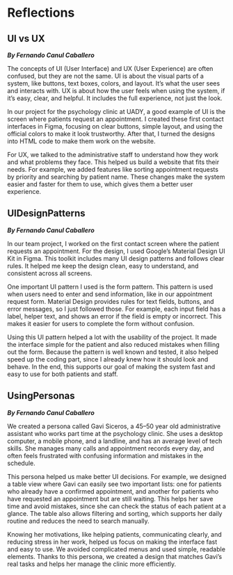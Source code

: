 
# Reflections

## UI vs UX

***By Fernando Canul Caballero***

The concepts of UI (User Interface) and UX (User Experience) are often confused, but they are not the same. UI is about the visual parts of a system, like buttons, text boxes, colors, and layout. It’s what the user sees and interacts with. UX is about how the user feels when using the system, if it’s easy, clear, and helpful. It includes the full experience, not just the look.

In our project for the psychology clinic at UADY, a good example of UI is the screen where patients request an appointment. I created these first contact interfaces in Figma, focusing on clear buttons, simple layout, and using the official colors to make it look trustworthy. After that, I turned the designs into HTML code to make them work on the website.

For UX, we talked to the administrative staff to understand how they work and what problems they face. This helped us build a website that fits their needs. For example, we added features like sorting appointment requests by priority and searching by patient name. These changes make the system easier and faster for them to use, which gives them a better user experience.

## UIDesignPatterns

***By Fernando Canul Caballero***

In our team project, I worked on the first contact screen where the patient requests an appointment. For the design, I used Google’s Material Design UI Kit in Figma. This toolkit includes many UI design patterns and follows clear rules. It helped me keep the design clean, easy to understand, and consistent across all screens.

One important UI pattern I used is the form pattern. This pattern is used when users need to enter and send information, like in our appointment request form. Material Design provides rules for text fields, buttons, and error messages, so I just followed those. For example, each input field has a label, helper text, and shows an error if the field is empty or incorrect. This makes it easier for users to complete the form without confusion.

Using this UI pattern helped a lot with the usability of the project. It made the interface simple for the patient and also reduced mistakes when filling out the form. Because the pattern is well known and tested, it also helped speed up the coding part, since I already knew how it should look and behave. In the end, this supports our goal of making the system fast and easy to use for both patients and staff.

## UsingPersonas
***By Fernando Canul Caballero***

We created a persona called Gavi Siceros, a 45–50 year old administrative assistant who works part time at the psychology clinic. She uses a desktop computer, a mobile phone, and a landline, and has an average level of tech skills. She manages many calls and appointment records every day, and often feels frustrated with confusing information and mistakes in the schedule.

This persona helped us make better UI decisions. For example, we designed a table view where Gavi can easily see two important lists: one for patients who already have a confirmed appointment, and another for patients who have requested an appointment but are still waiting. This helps her save time and avoid mistakes, since she can check the status of each patient at a glance. The table also allows filtering and sorting, which supports her daily routine and reduces the need to search manually.

Knowing her motivations, like helping patients, communicating clearly, and reducing stress in her work, helped us focus on making the interface fast and easy to use. We avoided complicated menus and used simple, readable elements. Thanks to this persona, we created a design that matches Gavi’s real tasks and helps her manage the clinic more efficiently.